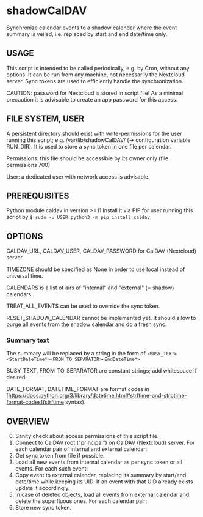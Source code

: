 # shadowCalDAV

Synchronize calendar events to a shadow calendar
where the event summary is veiled, i.e. replaced by
start and end date/time only.

## USAGE

This script is intended to be called periodically,
e.g. by Cron, without any options.
It can be run from any machine, not necessarily
the Nextcloud server. Sync tokens are used to
efficiently handle the synchronization.

CAUTION: password for Nextcloud is stored in script file!
As a minimal precaution it is advisable to create an
app password for this access.

## FILE SYSTEM, USER

A persistent directory should exist with write-permissions
for the user running this script; e.g. /var/lib/shadowCalDAV/
(-> configuration variable RUN_DIR).
It is used to store a sync token in one file per calendar.

Permissions: this file should be accessible by
its owner only (file permissions 700)

User: a dedicated user with network access is advisable.

## PREREQUISITES

Python module caldav in version >=11
Install it via PIP for user running this script by
```$ sudo -u USER python3 -m pip install caldav```

## OPTIONS

CALDAV_URL, CALDAV_USER, CALDAV_PASSWORD for CalDAV (Nextcloud) server.

TIMEZONE should be specified as None in order to use local instead of universal time.

CALENDARS is a list of airs of "internal" and "external" (= shadow) calendars.

TREAT_ALL_EVENTS can be used to override the sync token.

RESET_SHADOW_CALENDAR cannot be implemented yet. It should allow
to purge all events from the shadow calendar and do a fresh sync.

### Summary text

The summary will be replaced by a string in the form of
```<BUSY_TEXT><StartDateTime*><FROM_TO_SEPARATOR><EndDateTime*>```

BUSY_TEXT, FROM_TO_SEPARATOR are constant strings; add whitespace if desired.

DATE_FORMAT, DATETIME_FORMAT are format codes in 
[https://docs.python.org/3/library/datetime.html#strftime-and-strptime-format-codes](strftime syntax).

## OVERVIEW

0) Sanity check about access permissions of this script file.
1) Connect to CalDAV root ("principal") on CalDAV (Nextcloud) server.
   For each calendar pair of internal and external calendar:
2) Get sync token from file if possible.
3) Load all new events from internal calendar as per sync token or all events.
   For each such event:
4) Copy event to external calendar, replacing its summary by
start/end date/time while keeping its UID. If an event with that
UID already exists update it accordingly.
5) In case of deleted objects, load all events from external calendar
and delete the superfluous ones.
   For each calendar pair:
6) Store new sync token.
